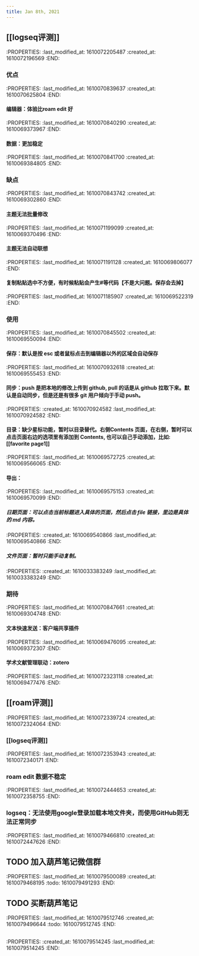 ```yaml
---
title: Jan 8th, 2021
---
```


## [[logseq评测]]
:PROPERTIES:
:last_modified_at: 1610072205487
:created_at: 1610072196569
:END:
### 优点
:PROPERTIES:
:last_modified_at: 1610070839637
:created_at: 1610070625804
:END:
#### 编辑器：体验比roam edit 好
:PROPERTIES:
:last_modified_at: 1610070840290
:created_at: 1610069373967
:END:
#### 数据：更加稳定
:PROPERTIES:
:last_modified_at: 1610070841700
:created_at: 1610069384805
:END:
### 缺点
:PROPERTIES:
:last_modified_at: 1610070843742
:created_at: 1610069302860
:END:
#### 主题无法批量修改
:PROPERTIES:
:last_modified_at: 1610071199099
:created_at: 1610069370496
:END:
#### 主题无法自动联想
:PROPERTIES:
:last_modified_at: 1610071191128
:created_at: 1610069806077
:END:
#### 复制粘贴选中不方便，有时候粘贴会产生#等代码【不是大问题。保存会去掉】
:PROPERTIES:
:last_modified_at: 1610071185907
:created_at: 1610069522319
:END:
### 使用
:PROPERTIES:
:last_modified_at: 1610070845502
:created_at: 1610069550094
:END:
#### 保存：默认是按 esc 或者鼠标点击到编辑器以外的区域会自动保存
:PROPERTIES:
:last_modified_at: 1610070932618
:created_at: 1610069555453
:END:
#### 同步：push 是把本地的修改上传到 github, pull 的话是从 github 拉取下来。默认是自动同步，但是还是有很多 git 用户倾向于手动 push。
:PROPERTIES:
:created_at: 1610070924582
:last_modified_at: 1610070924582
:END:
#### 目录：缺少星标功能，暂时以目录替代。右侧Contents 页面，在右侧，暂时可以点击页面右边的选项里有添加到 Contents, 也可以自己手动添加，比如:[[favorite page1]]
:PROPERTIES:
:last_modified_at: 1610069572725
:created_at: 1610069566065
:END:
#### 导出：
:PROPERTIES:
:last_modified_at: 1610069575153
:created_at: 1610069570099
:END:
##### 日期页面：可以点击当前标题进入具体的页面，然后点击 file 链接，里边是具体的 md 内容。
:PROPERTIES:
:created_at: 1610069540866
:last_modified_at: 1610069540866
:END:
##### 文件页面：暂时只能手动复制。
:PROPERTIES:
:created_at: 1610033383249
:last_modified_at: 1610033383249
:END:
### 期待
:PROPERTIES:
:last_modified_at: 1610070847661
:created_at: 1610069304748
:END:
#### 文本快速发送：客户端共享插件
:PROPERTIES:
:last_modified_at: 1610069476095
:created_at: 1610069372307
:END:
#### 学术文献管理联动：zotero
:PROPERTIES:
:last_modified_at: 1610072323118
:created_at: 1610069477476
:END:
## [[roam评测]]
:PROPERTIES:
:last_modified_at: 1610072339724
:created_at: 1610072324064
:END:
### [[logseq评测]]
:PROPERTIES:
:last_modified_at: 1610072353943
:created_at: 1610072340171
:END:
### roam edit 数据不稳定
:PROPERTIES:
:last_modified_at: 1610072444653
:created_at: 1610072358755
:END:
### logseq：无法使用google登录加载本地文件夹，而使用GitHub则无法正常同步
:PROPERTIES:
:last_modified_at: 1610079466810
:created_at: 1610072447626
:END:
## TODO 加入葫芦笔记微信群
:PROPERTIES:
:last_modified_at: 1610079500089
:created_at: 1610079468195
:todo: 1610079491293
:END:
## TODO  买断葫芦笔记
:PROPERTIES:
:last_modified_at: 1610079512746
:created_at: 1610079496644
:todo: 1610079512745
:END:
##
:PROPERTIES:
:created_at: 1610079514245
:last_modified_at: 1610079514245
:END:

